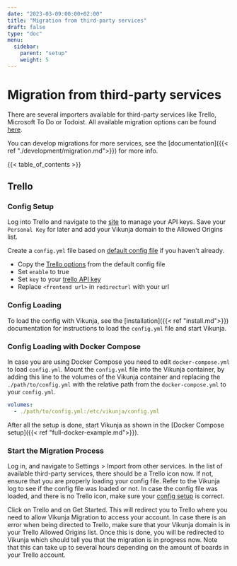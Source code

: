 ```yaml
---
date: "2023-03-09:00:00+02:00"
title: "Migration from third-party services"
draft: false
type: "doc"
menu:
  sidebar:
    parent: "setup"
    weight: 5
---
```


# Migration from third-party services

There are several importers available for third-party services like Trello, Microsoft To Do or Todoist.
All available migration options can be found [here](https://kolaente.dev/vikunja/vikunja/src/branch/main/config.yml.sample#L218).

You can develop migrations for more services, see the [documentation]({{< ref "./development/migration.md">}}) for more info.

{{< table_of_contents >}}

## Trello

### Config Setup

Log into Trello and navigate to the [site](https://trello.com/app-key) to manage your API keys.
Save your `Personal Key` for later and add your Vikunja domain to the Allowed Origins list.

Create a `config.yml` file based on [default config file](https://kolaente.dev/vikunja/vikunja/src/branch/main/config.yml.sample) if you haven't already.

- Copy the [Trello options](https://kolaente.dev/vikunja/vikunja/src/branch/main/config.yml.sample#L233) from the default config file
- Set `enable` to true
- Set `key` to your [trello API key](https://trello.com/app-key) 
- Replace `<frontend url>` in `redirecturl` with your url

### Config Loading

To load the config with Vikunja, see the [installation]({{< ref "install.md">}}) documentation for instructions to load the `config.yml` file and start Vikunja.

### Config Loading with Docker Compose

In case you are using Docker Compose you need to edit `docker-compose.yml` to load `config.yml`.
Mount the `config.yml` file into the Vikunja container, by adding this line to the volumes of the Vikunja container and replacing the `./path/to/config.yml` with the relative path from the `docker-compose.yml` to your `config.yml`.
```yaml
volumes:
  - ./path/to/config.yml:/etc/vikunja/config.yml
```

After all the setup is done, start Vikunja as shown in the [Docker Compose setup]({{< ref "full-docker-example.md">}}). 

### Start the Migration Process

Log in, and navigate to Settings > Import from other services. In the list of available third-party services, there should be a Trello icon now.
If not, ensure that you are properly loading your config file. Refer to the Vikunja log to see if the config file was loaded or not.
In case the config file was loaded, and there is no Trello icon, make sure your [config setup](#config-setup) is correct.

Click on Trello and on Get Started. This will redirect you to Trello where you need to allow Vikunja Migration to access your account. In case there is an error when being directed to Trello, make sure that your Vikunja domain is in your Trello Allowed Origins list.
Once this is done, you will be redirected to Vikunja which should tell you that the migration is in progress now. Note that this can take up to several hours depending on the amount of boards in your Trello account.
